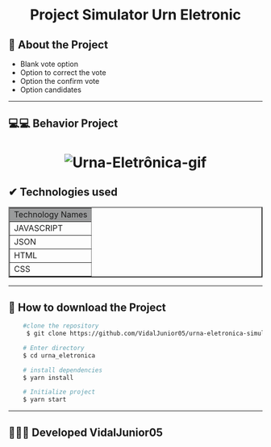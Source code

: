 <h1 align="center">
    Project Simulator Urn Eletronic
</h1>

## 📑 About the Project
<ul>
    <li>Blank vote option</li>
    <li>Option to correct the vote</li>
    <li>Option the confirm vote</li>
    <li>Option candidates</li>
</ul>

---

## 💻💻 Behavior Project

<h1 align="center">

![Urna-Eletrônica-gif](https://user-images.githubusercontent.com/84291331/132992182-f806880d-0511-4c35-89f3-f3afa8d9e8fe.gif)

</h1>

## ✔ Technologies used
<table border="2" width="200px">
    <tr bgcolor="#9a9b9c">
        <td>Technology Names</td>
    <tr>
    <tr>
        <td>JAVASCRIPT</td>
    </tr>
    <tr>
        <td>JSON</td>
    </tr>
    <tr>
        <td>HTML</td>
    </tr>
    <tr>
        <td>CSS</td>
    </tr>
</table>

--- 

## 📁 How to download the Project 
```bash 
    #clone the repository
     $ git clone https://github.com/VidalJunior05/urna-eletronica-simulador-de-votacao.git

    # Enter directory
    $ cd urna_eletronica

    # install dependencies
    $ yarn install

    # Initialize project
    $ yarn start
``` 

---


## 👨‍💻🔰  Developed VidalJunior05